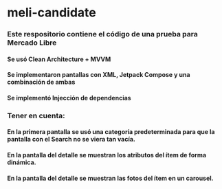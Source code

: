 # meli-candidate
### Este respositorio contiene el código de una prueba para Mercado Libre
#### Se usó Clean Architecture + MVVM
#### Se implementaron pantallas con XML, Jetpack Compose y una combinación de ambas
#### Se implementó Injección de dependencias

### Tener en cuenta:
#### En la primera pantalla se usó una categoría predeterminada para que la pantalla con el Search no se viera tan vacía.
#### En la pantalla del detalle se muestran los atributos del ítem de forma dinámica.
#### En la pantalla del detalle se muestran las fotos del ítem en un carousel.
